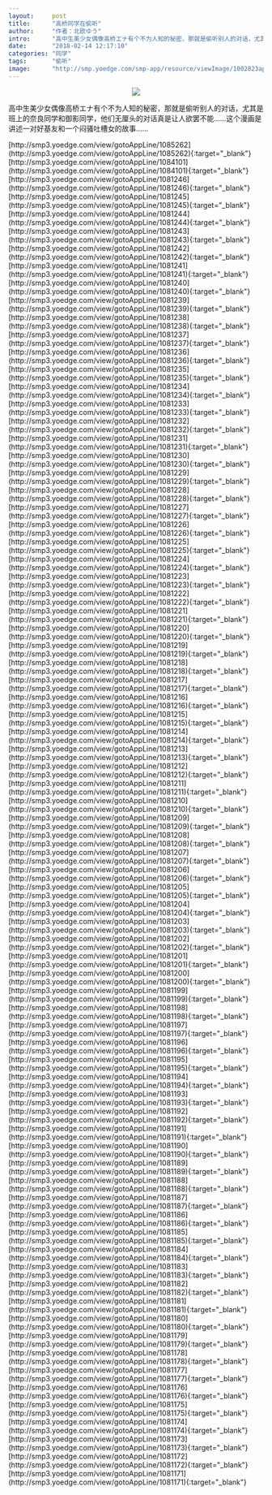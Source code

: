 ```yaml
---
layout:     post
title:      "高桥同学在偷听"
author:     "作者：北欧ゆう"
intro:      "高中生美少女偶像高桥エナ有个不为人知的秘密，那就是偷听别人的对话，尤其是班上的奈良同学和御影同学，他们无厘头的对话真是让人欲罢不能……这个漫画是讲述一对好基友和一个闷骚吐槽女的故事……"
date:       "2018-02-14 12:17:10"
categories: "同学"
tags:       "偷听"
image:      "http://smp.yoedge.com/smp-app/resource/viewImage/1002823appline.png"
---
```

<div style="text-align: center">
<p><img src="http://smp.yoedge.com/smp-app/resource/viewImage/1002823appline.png"/></p>
</div>
<p class="post-meta">
<span>高中生美少女偶像高桥エナ有个不为人知的秘密，那就是偷听别人的对话，尤其是班上的奈良同学和御影同学，他们无厘头的对话真是让人欲罢不能……这个漫画是讲述一对好基友和一个闷骚吐槽女的故事……</span>
</p>
[http://smp3.yoedge.com/view/gotoAppLine/1085262](http://smp3.yoedge.com/view/gotoAppLine/1085262){:target="_blank"}
[http://smp3.yoedge.com/view/gotoAppLine/1084101](http://smp3.yoedge.com/view/gotoAppLine/1084101){:target="_blank"}
[http://smp3.yoedge.com/view/gotoAppLine/1081246](http://smp3.yoedge.com/view/gotoAppLine/1081246){:target="_blank"}
[http://smp3.yoedge.com/view/gotoAppLine/1081245](http://smp3.yoedge.com/view/gotoAppLine/1081245){:target="_blank"}
[http://smp3.yoedge.com/view/gotoAppLine/1081244](http://smp3.yoedge.com/view/gotoAppLine/1081244){:target="_blank"}
[http://smp3.yoedge.com/view/gotoAppLine/1081243](http://smp3.yoedge.com/view/gotoAppLine/1081243){:target="_blank"}
[http://smp3.yoedge.com/view/gotoAppLine/1081242](http://smp3.yoedge.com/view/gotoAppLine/1081242){:target="_blank"}
[http://smp3.yoedge.com/view/gotoAppLine/1081241](http://smp3.yoedge.com/view/gotoAppLine/1081241){:target="_blank"}
[http://smp3.yoedge.com/view/gotoAppLine/1081240](http://smp3.yoedge.com/view/gotoAppLine/1081240){:target="_blank"}
[http://smp3.yoedge.com/view/gotoAppLine/1081239](http://smp3.yoedge.com/view/gotoAppLine/1081239){:target="_blank"}
[http://smp3.yoedge.com/view/gotoAppLine/1081238](http://smp3.yoedge.com/view/gotoAppLine/1081238){:target="_blank"}
[http://smp3.yoedge.com/view/gotoAppLine/1081237](http://smp3.yoedge.com/view/gotoAppLine/1081237){:target="_blank"}
[http://smp3.yoedge.com/view/gotoAppLine/1081236](http://smp3.yoedge.com/view/gotoAppLine/1081236){:target="_blank"}
[http://smp3.yoedge.com/view/gotoAppLine/1081235](http://smp3.yoedge.com/view/gotoAppLine/1081235){:target="_blank"}
[http://smp3.yoedge.com/view/gotoAppLine/1081234](http://smp3.yoedge.com/view/gotoAppLine/1081234){:target="_blank"}
[http://smp3.yoedge.com/view/gotoAppLine/1081233](http://smp3.yoedge.com/view/gotoAppLine/1081233){:target="_blank"}
[http://smp3.yoedge.com/view/gotoAppLine/1081232](http://smp3.yoedge.com/view/gotoAppLine/1081232){:target="_blank"}
[http://smp3.yoedge.com/view/gotoAppLine/1081231](http://smp3.yoedge.com/view/gotoAppLine/1081231){:target="_blank"}
[http://smp3.yoedge.com/view/gotoAppLine/1081230](http://smp3.yoedge.com/view/gotoAppLine/1081230){:target="_blank"}
[http://smp3.yoedge.com/view/gotoAppLine/1081229](http://smp3.yoedge.com/view/gotoAppLine/1081229){:target="_blank"}
[http://smp3.yoedge.com/view/gotoAppLine/1081228](http://smp3.yoedge.com/view/gotoAppLine/1081228){:target="_blank"}
[http://smp3.yoedge.com/view/gotoAppLine/1081227](http://smp3.yoedge.com/view/gotoAppLine/1081227){:target="_blank"}
[http://smp3.yoedge.com/view/gotoAppLine/1081226](http://smp3.yoedge.com/view/gotoAppLine/1081226){:target="_blank"}
[http://smp3.yoedge.com/view/gotoAppLine/1081225](http://smp3.yoedge.com/view/gotoAppLine/1081225){:target="_blank"}
[http://smp3.yoedge.com/view/gotoAppLine/1081224](http://smp3.yoedge.com/view/gotoAppLine/1081224){:target="_blank"}
[http://smp3.yoedge.com/view/gotoAppLine/1081223](http://smp3.yoedge.com/view/gotoAppLine/1081223){:target="_blank"}
[http://smp3.yoedge.com/view/gotoAppLine/1081222](http://smp3.yoedge.com/view/gotoAppLine/1081222){:target="_blank"}
[http://smp3.yoedge.com/view/gotoAppLine/1081221](http://smp3.yoedge.com/view/gotoAppLine/1081221){:target="_blank"}
[http://smp3.yoedge.com/view/gotoAppLine/1081220](http://smp3.yoedge.com/view/gotoAppLine/1081220){:target="_blank"}
[http://smp3.yoedge.com/view/gotoAppLine/1081219](http://smp3.yoedge.com/view/gotoAppLine/1081219){:target="_blank"}
[http://smp3.yoedge.com/view/gotoAppLine/1081218](http://smp3.yoedge.com/view/gotoAppLine/1081218){:target="_blank"}
[http://smp3.yoedge.com/view/gotoAppLine/1081217](http://smp3.yoedge.com/view/gotoAppLine/1081217){:target="_blank"}
[http://smp3.yoedge.com/view/gotoAppLine/1081216](http://smp3.yoedge.com/view/gotoAppLine/1081216){:target="_blank"}
[http://smp3.yoedge.com/view/gotoAppLine/1081215](http://smp3.yoedge.com/view/gotoAppLine/1081215){:target="_blank"}
[http://smp3.yoedge.com/view/gotoAppLine/1081214](http://smp3.yoedge.com/view/gotoAppLine/1081214){:target="_blank"}
[http://smp3.yoedge.com/view/gotoAppLine/1081213](http://smp3.yoedge.com/view/gotoAppLine/1081213){:target="_blank"}
[http://smp3.yoedge.com/view/gotoAppLine/1081212](http://smp3.yoedge.com/view/gotoAppLine/1081212){:target="_blank"}
[http://smp3.yoedge.com/view/gotoAppLine/1081211](http://smp3.yoedge.com/view/gotoAppLine/1081211){:target="_blank"}
[http://smp3.yoedge.com/view/gotoAppLine/1081210](http://smp3.yoedge.com/view/gotoAppLine/1081210){:target="_blank"}
[http://smp3.yoedge.com/view/gotoAppLine/1081209](http://smp3.yoedge.com/view/gotoAppLine/1081209){:target="_blank"}
[http://smp3.yoedge.com/view/gotoAppLine/1081208](http://smp3.yoedge.com/view/gotoAppLine/1081208){:target="_blank"}
[http://smp3.yoedge.com/view/gotoAppLine/1081207](http://smp3.yoedge.com/view/gotoAppLine/1081207){:target="_blank"}
[http://smp3.yoedge.com/view/gotoAppLine/1081206](http://smp3.yoedge.com/view/gotoAppLine/1081206){:target="_blank"}
[http://smp3.yoedge.com/view/gotoAppLine/1081205](http://smp3.yoedge.com/view/gotoAppLine/1081205){:target="_blank"}
[http://smp3.yoedge.com/view/gotoAppLine/1081204](http://smp3.yoedge.com/view/gotoAppLine/1081204){:target="_blank"}
[http://smp3.yoedge.com/view/gotoAppLine/1081203](http://smp3.yoedge.com/view/gotoAppLine/1081203){:target="_blank"}
[http://smp3.yoedge.com/view/gotoAppLine/1081202](http://smp3.yoedge.com/view/gotoAppLine/1081202){:target="_blank"}
[http://smp3.yoedge.com/view/gotoAppLine/1081201](http://smp3.yoedge.com/view/gotoAppLine/1081201){:target="_blank"}
[http://smp3.yoedge.com/view/gotoAppLine/1081200](http://smp3.yoedge.com/view/gotoAppLine/1081200){:target="_blank"}
[http://smp3.yoedge.com/view/gotoAppLine/1081199](http://smp3.yoedge.com/view/gotoAppLine/1081199){:target="_blank"}
[http://smp3.yoedge.com/view/gotoAppLine/1081198](http://smp3.yoedge.com/view/gotoAppLine/1081198){:target="_blank"}
[http://smp3.yoedge.com/view/gotoAppLine/1081197](http://smp3.yoedge.com/view/gotoAppLine/1081197){:target="_blank"}
[http://smp3.yoedge.com/view/gotoAppLine/1081196](http://smp3.yoedge.com/view/gotoAppLine/1081196){:target="_blank"}
[http://smp3.yoedge.com/view/gotoAppLine/1081195](http://smp3.yoedge.com/view/gotoAppLine/1081195){:target="_blank"}
[http://smp3.yoedge.com/view/gotoAppLine/1081194](http://smp3.yoedge.com/view/gotoAppLine/1081194){:target="_blank"}
[http://smp3.yoedge.com/view/gotoAppLine/1081193](http://smp3.yoedge.com/view/gotoAppLine/1081193){:target="_blank"}
[http://smp3.yoedge.com/view/gotoAppLine/1081192](http://smp3.yoedge.com/view/gotoAppLine/1081192){:target="_blank"}
[http://smp3.yoedge.com/view/gotoAppLine/1081191](http://smp3.yoedge.com/view/gotoAppLine/1081191){:target="_blank"}
[http://smp3.yoedge.com/view/gotoAppLine/1081190](http://smp3.yoedge.com/view/gotoAppLine/1081190){:target="_blank"}
[http://smp3.yoedge.com/view/gotoAppLine/1081189](http://smp3.yoedge.com/view/gotoAppLine/1081189){:target="_blank"}
[http://smp3.yoedge.com/view/gotoAppLine/1081188](http://smp3.yoedge.com/view/gotoAppLine/1081188){:target="_blank"}
[http://smp3.yoedge.com/view/gotoAppLine/1081187](http://smp3.yoedge.com/view/gotoAppLine/1081187){:target="_blank"}
[http://smp3.yoedge.com/view/gotoAppLine/1081186](http://smp3.yoedge.com/view/gotoAppLine/1081186){:target="_blank"}
[http://smp3.yoedge.com/view/gotoAppLine/1081185](http://smp3.yoedge.com/view/gotoAppLine/1081185){:target="_blank"}
[http://smp3.yoedge.com/view/gotoAppLine/1081184](http://smp3.yoedge.com/view/gotoAppLine/1081184){:target="_blank"}
[http://smp3.yoedge.com/view/gotoAppLine/1081183](http://smp3.yoedge.com/view/gotoAppLine/1081183){:target="_blank"}
[http://smp3.yoedge.com/view/gotoAppLine/1081182](http://smp3.yoedge.com/view/gotoAppLine/1081182){:target="_blank"}
[http://smp3.yoedge.com/view/gotoAppLine/1081181](http://smp3.yoedge.com/view/gotoAppLine/1081181){:target="_blank"}
[http://smp3.yoedge.com/view/gotoAppLine/1081180](http://smp3.yoedge.com/view/gotoAppLine/1081180){:target="_blank"}
[http://smp3.yoedge.com/view/gotoAppLine/1081179](http://smp3.yoedge.com/view/gotoAppLine/1081179){:target="_blank"}
[http://smp3.yoedge.com/view/gotoAppLine/1081178](http://smp3.yoedge.com/view/gotoAppLine/1081178){:target="_blank"}
[http://smp3.yoedge.com/view/gotoAppLine/1081177](http://smp3.yoedge.com/view/gotoAppLine/1081177){:target="_blank"}
[http://smp3.yoedge.com/view/gotoAppLine/1081176](http://smp3.yoedge.com/view/gotoAppLine/1081176){:target="_blank"}
[http://smp3.yoedge.com/view/gotoAppLine/1081175](http://smp3.yoedge.com/view/gotoAppLine/1081175){:target="_blank"}
[http://smp3.yoedge.com/view/gotoAppLine/1081174](http://smp3.yoedge.com/view/gotoAppLine/1081174){:target="_blank"}
[http://smp3.yoedge.com/view/gotoAppLine/1081173](http://smp3.yoedge.com/view/gotoAppLine/1081173){:target="_blank"}
[http://smp3.yoedge.com/view/gotoAppLine/1081172](http://smp3.yoedge.com/view/gotoAppLine/1081172){:target="_blank"}
[http://smp3.yoedge.com/view/gotoAppLine/1081171](http://smp3.yoedge.com/view/gotoAppLine/1081171){:target="_blank"}


